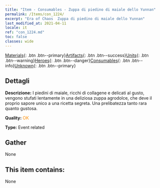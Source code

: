 ```yaml
---
title: "Item - Consumables - Zuppa di piedino di maiale dello Yunnan"
permalink: /Items/con_1224/
excerpt: "Era of Chaos  Zuppa di piedino di maiale dello Yunnan"
last_modified_at: 2021-04-11
locale: it
ref: "con_1224.md"
toc: false
classes: wide
---
```

 [Materials](/it/Items/){: .btn .btn--primary}[Artifacts](/it/Items/Artifacts/){: .btn .btn--success}[Units](/it/Items/Units/){: .btn .btn--warning}[Heroes](/it/Items/Heroes/){: .btn .btn--danger}[Consumables](/it/Items/Consumables/){: .btn .btn--info}[Unknown](/it/Items/Unknown/){: .btn .btn--primary}

## Dettagli
 **Descrizione:** I piedini di maiale, ricchi di collagene e delicati al gusto, vengono stufati lentamente in una deliziosa zuppa agrodolce, che deve il proprio sapore unico a una ricetta segreta. Una prelibatezza tanto rara quanto gustosa.

 **Quality:** <span style="color: #FF8C00">OK</span>

 **Type:** Event related

## Gather

  None

## This item contains:

  None

